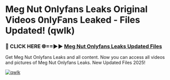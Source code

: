 # Meg Nut Onlyfans Leaks Original Videos 0nlyFans Leaked - Files Updated! (qwlk)

<h3>🔴 CLICK HERE 🌐==►► <a href="https://tinyurl.com/x26r9saj" rel="nofollow">Meg Nut Onlyfans Leaks Updated Files</a></h3>

Get Meg Nut Onlyfans Leaks and all content. Now you can access all videos and pictures of Meg Nut Onlyfans Leaks. New Updated Files 2025!

[![qwlk](https://i.imgur.com/LkgZPqh.gif)](https://tinyurl.com/x26r9saj)
